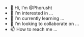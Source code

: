 - 👋 Hi, I’m @Phorusht
- 👀 I’m interested in ...
- 🌱 I’m currently learning ...
- 💞️ I’m looking to collaborate on ...
- 📫 How to reach me ...

<!---
Phorusht/Phorusht is a ✨ special ✨ repository because its `README.md` (this file) appears on your GitHub profile.
You can click the Preview link to take a look at your changes.
--->
